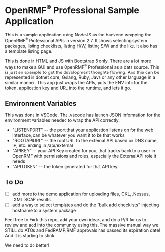 # OpenRMF<sup>&reg;</sup> Professional Sample Application
This is a sample application using NodeJS as the backend wrapping the OpenRMF<sup>&reg;</sup> Professional APIs in version 2.7. It shows selecting system packages, listing checklists, listing H/W, listing S/W and the like. It also has a template listing page.

This is done in HTML and JS with Bootstrap 5 only. There are a lot more ways to make a GUI and use OpenRMF<sup>&reg;</sup> Professional as a data source. This is just an example to get the development thoughts flowing. And this can be represented in dotnet core, Golang, Ruby, Java or any other language in a similar manner. This app just wraps the APIs, puts the ENV info for the token, application key and URL into the runtime, and lets it go.

## Environment Variables
This was done in VSCode. The .vscode has launch JSON information for the environment variables needed to wrap the API correctly. 
* "LISTENPORT" -- the port that your application listens on for the web interface, can be whatever you want it to be that works
* "ROOTAPIURL" -- the root URL to the external API based on DNS name, IP, etc. ending in /api/external
* "APIKEY" -- your API Key created for you, that tracks back to a user in OpenRMF with permissions and roles, especially the ExternalAPI role it needs
*  "APITOKEN" -- the token generated for that API key

## To Do
- [ ] add more to the demo application for uploading files, CKL, .Nessus, .XML SCAP results
- [ ] add a way to select templates and do the "bulk add checklists" injecting hostname to a system package

Feel free to Fork this repo, add your own ideas, and do a P/R for us to review and add into the community using this. The massive manual way we STILL do ATOs and FedRAMP/RMF approvals has passed its expiration date! And it is starting to stink. 

We need to do better!